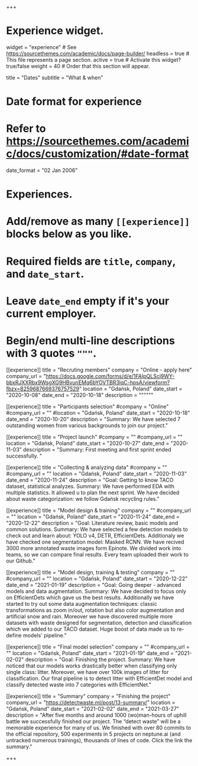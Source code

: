 +++
# Experience widget.
widget = "experience"  # See https://sourcethemes.com/academic/docs/page-builder/
headless = true  # This file represents a page section.
active = true  # Activate this widget? true/false
weight = 40  # Order that this section will appear.

title = "Dates"
subtitle = "What & when"

# Date format for experience
#   Refer to https://sourcethemes.com/academic/docs/customization/#date-format
date_format = "02 Jan 2006"

# Experiences.
#   Add/remove as many `[[experience]]` blocks below as you like.
#   Required fields are `title`, `company`, and `date_start`.
#   Leave `date_end` empty if it's your current employer.
#   Begin/end multi-line descriptions with 3 quotes `"""`.

[[experience]]
  title = "Recruting members"
  company = "Online - apply here"
  company_url = "https://docs.google.com/forms/d/e/1FAIpQLScj9WY-bbxRJXXRbx9WsgXG9HBvunEMq6bYOVTBR3lqC-hpsA/viewform?fbzx=8259687669376757529"
  location = "Gdańsk, Poland"
  date_start = "2020-10-08"
  date_end = "2020-10-18"
  description = """"""


[[experience]]
  title = "Participants selection"
  #company = "Online"
  #company_url = ""
  #location = "Gdańsk, Poland"
  date_start = "2020-10-18"
  date_end = "2020-10-20"
  description = "Summary: We have selected 7 outstanding women from various backgrounds to join our project."


[[experience]]
  title = "Project launch"
  #company = ""
  #company_url = ""
  location = "Gdańsk, Poland"
  date_start = "2020-10-27"
  date_end = "2020-11-03"
  description = "Summary: First meeting and first sprint ended successfully. "

[[experience]]
  title = "Collecting & analyzing data"
  #company = ""
  #company_url = ""
  location = "Gdańsk, Poland"
  date_start = "2020-11-03"
  date_end = "2020-11-24"
  description = "Goal: Getting to know TACO dataset, statistical analyzes. Summary: We have performed EDA with multiple statistics. It allowed u to plan the next sprint. We have decided about waste categorization: we follow Gdańsk recycling rules."

[[experience]]
  title = "Model design & training"
  company = ""
  #company_url = ""
  location = "Gdańsk, Poland"
  date_start = "2020-11-24"
  date_end = "2020-12-22"
  description = "Goal: Literature review, basic models and common solutions. Summary: We have selected a few detection models to check out and learn about: YOLO v4, DETR, EfficientDets. Additionaly we have checked one segmentation model: Masked RCNN. We have recived 3000 more annotated waste images form Epinote. We divided work into teams, so we can compare final results. Every team uploaded their work to our Github."

[[experience]]
  title = "Model design, training &  testing"
  company = ""
  #company_url = ""
  location = "Gdańsk, Poland"
  date_start = "2020-12-22"
  date_end = "2021-01-19"
  description = "Goal: Going deeper - advanced models and data augmentation. Summary: We have decided to focus only on EfficientDets which gave us the best results. Additionally we have started to try out some data augmentation techniques: classic transformations as zoom in/out, rotation but also color augmentation and artificial snow and rain. Moreover we have discovered multiple more datasets with waste designed for segmentation, detection and classification which we added to our TACO dataset. Huge boost of data made us to re-define models' pipeline."

[[experience]]
  title = "Final model selection"
  company = ""
  #company_url = ""
  location = "Gdańsk, Poland"
  date_start = "2021-01-19"
  date_end = "2021-02-02"
  description = "Goal: Finishing the project. Summary: We have noticed that our models works drastically better when classifying only single class: litter. Moreover, we have over 100k images of litter for classification. Our final pipeline is to detect litter with EfficientDet model and classify detected waste into 7 categories with EfficientNet."


[[experience]]
  title = "Summary"
  company = "Finishing the project"
  company_url = "https://detectwaste.ml/post/13-summary/"
  location = "Gdańsk, Poland"
  date_start = "2021-02-02"
  date_end = "2021-03-27"
  description = "After five months and around 1000 (wo)man-hours of uphill battle we successfully finished our project. The “detect waste” will be a memorable experience for many of us. We finished with over 80 commits to the official repository, 500 experiments in 5 projects on neptune.ai (and untracked numerous trainings), thousands of lines of code. Click the link the summary."

+++
